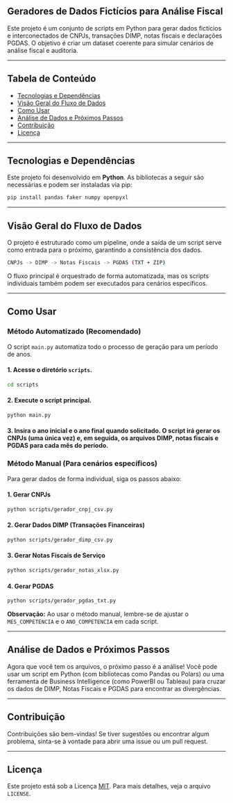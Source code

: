 ## Geradores de Dados Fictícios para Análise Fiscal

Este projeto é um conjunto de scripts em Python para gerar dados fictícios e interconectados de CNPJs, transações DIMP, notas fiscais e declarações PGDAS. O objetivo é criar um dataset coerente para simular cenários de análise fiscal e auditoria.

---

## Tabela de Conteúdo
- [Tecnologias e Dependências](#tecnologias-e-dependências)
- [Visão Geral do Fluxo de Dados](#visão-geral-do-fluxo-de-dados)
- [Como Usar](#como-usar)
- [Análise de Dados e Próximos Passos](#análise-de-dados-e-próximos-passos)
- [Contribuição](#contribuição)
- [Licença](#licença)

---

## Tecnologias e Dependências

Este projeto foi desenvolvido em **Python**. As bibliotecas a seguir são necessárias e podem ser instaladas via pip:

```bash
pip install pandas faker numpy openpyxl
```

---

## Visão Geral do Fluxo de Dados

O projeto é estruturado como um pipeline, onde a saída de um script serve como entrada para o próximo, garantindo a consistência dos dados.

```bash
CNPJs -> DIMP -> Notas Fiscais -> PGDAS (TXT + ZIP)
```

O fluxo principal é orquestrado de forma automatizada, mas os scripts individuais também podem ser executados para cenários específicos.

---

## Como Usar

### Método Automatizado (Recomendado)

O script `main.py` automatiza todo o processo de geração para um período de anos.

#### 1.  Acesse o diretório `scripts`.
```bash
cd scripts
```

#### 2.  Execute o script principal.
```bash
python main.py
```

#### 3.  Insira o **ano inicial** e o **ano final** quando solicitado. O script irá gerar os CNPJs (uma única vez) e, em seguida, os arquivos DIMP, notas fiscais e PGDAS para cada mês do período.

### Método Manual (Para cenários específicos)

Para gerar dados de forma individual, siga os passos abaixo:

#### 1.  **Gerar CNPJs**
```bash
python scripts/gerador_cnpj_csv.py
```

#### 2.  **Gerar Dados DIMP (Transações Financeiras)**
```bash
python scripts/gerador_dimp_csv.py
```

#### 3.  **Gerar Notas Fiscais de Serviço**
```bash
python scripts/gerador_notas_xlsx.py
```

#### 4.  **Gerar PGDAS**
```bash
python scripts/gerador_pgdas_txt.py
```

**Observação:** Ao usar o método manual, lembre-se de ajustar o `MES_COMPETENCIA` e o `ANO_COMPETENCIA` em cada script.

---

## Análise de Dados e Próximos Passos

Agora que você tem os arquivos, o próximo passo é a análise! Você pode usar um script em Python (com bibliotecas como Pandas ou Polars) ou uma ferramenta de Business Intelligence (como PowerBI ou Tableau) para cruzar os dados de DIMP, Notas Fiscais e PGDAS para encontrar as divergências.

---

## Contribuição

Contribuições são bem-vindas! Se tiver sugestões ou encontrar algum problema, sinta-se à vontade para abrir uma issue ou um pull request.

---
## Licença
Este projeto está sob a Licença [MIT](https://choosealicense.com/licenses/mit/). Para mais detalhes, veja o arquivo `LICENSE`.
